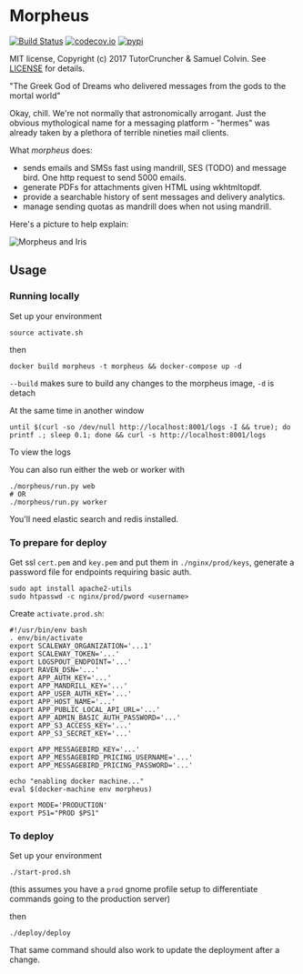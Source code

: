 # Morpheus

[![Build Status](https://travis-ci.org/tutorcruncher/morpheus.svg?branch=master)](https://travis-ci.org/tutorcruncher/morpheus)
[![codecov.io](https://codecov.io/gh/tutorcruncher/morpheus/branch/master/graph/badge.svg)](https://codecov.io/gh/tutorcruncher/morpheus)
[![pypi](https://img.shields.io/pypi/v/morpheus-mail.svg)](https://pypi.python.org/pypi/morpheus-mail)

MIT license, Copyright (c) 2017 TutorCruncher & Samuel Colvin. See [LICENSE](LICENSE) for details.

"The Greek God of Dreams who delivered messages from the gods to the mortal world"

Okay, chill. We're not normally that astronomically arrogant. Just the obvious mythological name for a messaging
platform - "hermes" was already taken by a plethora of terrible nineties mail clients.

What *morpheus* does:
* sends emails and SMSs fast using mandrill, SES (TODO) and message bird. One http request to send 5000 emails.
* generate PDFs for attachments given HTML using wkhtmltopdf.
* provide a searchable history of sent messages and delivery analytics.
* manage sending quotas as mandrill does when not using mandrill.

Here's a picture to help explain:

![Morpheus and Iris](https://raw.githubusercontent.com/tutorcruncher/morpheus/master/morpheus.png)

## Usage

### Running locally

Set up your environment

    source activate.sh

then

    docker build morpheus -t morpheus && docker-compose up -d
    
`--build` makes sure to build any changes to the morpheus image, `-d` is detach

At the same time in another window

    until $(curl -so /dev/null http://localhost:8001/logs -I && true); do printf .; sleep 0.1; done && curl -s http://localhost:8001/logs
    
To view the logs

You can also run either the web or worker with

    ./morpheus/run.py web
    # OR
    ./morpheus/run.py worker

You'll need elastic search and redis installed.

### To prepare for deploy

Get ssl `cert.pem` and `key.pem` and put them in `./nginx/prod/keys`, generate a password file for endpoints
requiring basic auth.

    sudo apt install apache2-utils
    sudo htpasswd -c nginx/prod/pword <username>

Create `activate.prod.sh`:

```shell
#!/usr/bin/env bash
. env/bin/activate
export SCALEWAY_ORGANIZATION='...1'
export SCALEWAY_TOKEN='...'
export LOGSPOUT_ENDPOINT='...'
export RAVEN_DSN='...'
export APP_AUTH_KEY='...'
export APP_MANDRILL_KEY='...'
export APP_USER_AUTH_KEY='...'
export APP_HOST_NAME='...'
export APP_PUBLIC_LOCAL_API_URL='...'
export APP_ADMIN_BASIC_AUTH_PASSWORD='...'
export APP_S3_ACCESS_KEY='...'
export APP_S3_SECRET_KEY='...'

export APP_MESSAGEBIRD_KEY='...'
export APP_MESSAGEBIRD_PRICING_USERNAME='...'
export APP_MESSAGEBIRD_PRICING_PASSWORD='...'

echo "enabling docker machine..."
eval $(docker-machine env morpheus)

export MODE='PRODUCTION'
export PS1="PROD $PS1"
```

### To deploy

Set up your environment

    ./start-prod.sh

(this assumes you have a `prod` gnome profile setup to differentiate commands going to the production server)

then

    ./deploy/deploy

That same command should also work to update the deployment after a change.
